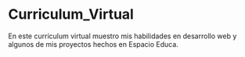 # Curriculum_Virtual
En este currículum virtual muestro mis habilidades en desarrollo web y algunos de mis proyectos hechos en Espacio Educa.
